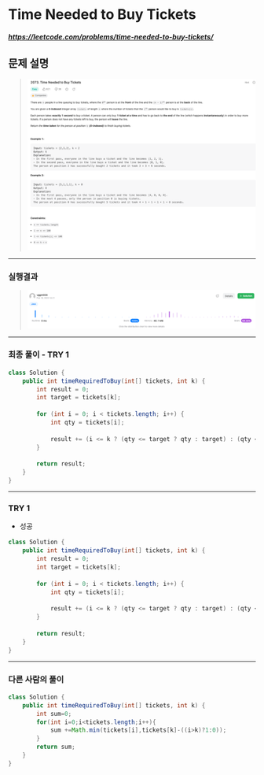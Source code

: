 # Time Needed to Buy Tickets
##### https://leetcode.com/problems/time-needed-to-buy-tickets/

## 문제 설명
> ![img.png](image/2073_문제.png)
---
### 실행결과
> ![img_1.png](image/2073_성능.png)
---
### 최종 풀이 - TRY 1
~~~java
class Solution {
    public int timeRequiredToBuy(int[] tickets, int k) {
        int result = 0;
        int target = tickets[k];

        for (int i = 0; i < tickets.length; i++) {
            int qty = tickets[i];

            result += (i <= k ? (qty <= target ? qty : target) : (qty < target ? qty : target - 1));
        }

        return result;
    }
}
~~~
---
### TRY 1
- 성공
~~~java
class Solution {
    public int timeRequiredToBuy(int[] tickets, int k) {
        int result = 0;
        int target = tickets[k];

        for (int i = 0; i < tickets.length; i++) {
            int qty = tickets[i];

            result += (i <= k ? (qty <= target ? qty : target) : (qty < target ? qty : target - 1));
        }

        return result;
    }
}
~~~
---
### 다른 사람의 풀이
~~~java
class Solution {
    public int timeRequiredToBuy(int[] tickets, int k) {
        int sum=0;
        for(int i=0;i<tickets.length;i++){
            sum +=Math.min(tickets[i],tickets[k]-((i>k)?1:0));
        }
        return sum;
    }
}
~~~
